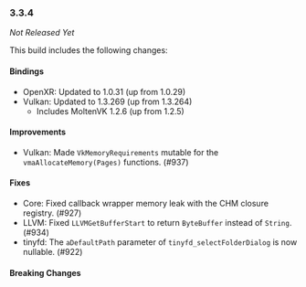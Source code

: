 ### 3.3.4

_Not Released Yet_

This build includes the following changes:

#### Bindings

- OpenXR: Updated to 1.0.31 (up from 1.0.29)
- Vulkan: Updated to 1.3.269 (up from 1.3.264)
  * Includes MoltenVK 1.2.6 (up from 1.2.5)
 
#### Improvements

- Vulkan: Made `VkMemoryRequirements` mutable for the `vmaAllocateMemory(Pages)` functions. (#937)

#### Fixes

- Core: Fixed callback wrapper memory leak with the CHM closure registry. (#927)
- LLVM: Fixed `LLVMGetBufferStart` to return `ByteBuffer` instead of `String`. (#934)
- tinyfd: The `aDefaultPath` parameter of `tinyfd_selectFolderDialog` is now nullable. (#922)

#### Breaking Changes
